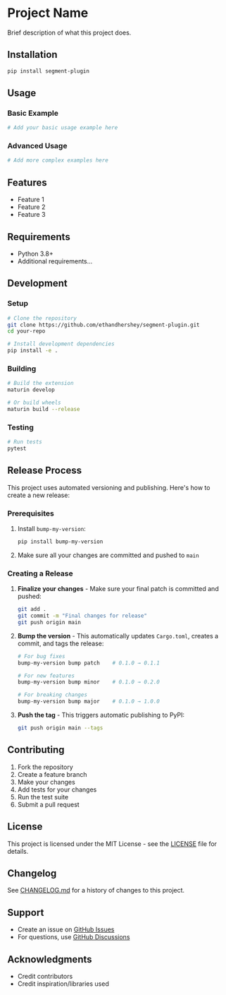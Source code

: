 # Project Name

Brief description of what this project does.

## Installation

```bash
pip install segment-plugin
```

## Usage

### Basic Example

```python
# Add your basic usage example here
```

### Advanced Usage

```python
# Add more complex examples here
```

## Features

- Feature 1
- Feature 2
- Feature 3

## Requirements

- Python 3.8+
- Additional requirements...

## Development

### Setup

```bash
# Clone the repository
git clone https://github.com/ethandhershey/segment-plugin.git
cd your-repo

# Install development dependencies
pip install -e .
```

### Building

```bash
# Build the extension
maturin develop

# Or build wheels
maturin build --release
```

### Testing

```bash
# Run tests
pytest
```

## Release Process

This project uses automated versioning and publishing. Here's how to create a new release:

### Prerequisites

1. Install `bump-my-version`:
   ```bash
   pip install bump-my-version
   ```

2. Make sure all your changes are committed and pushed to `main`

### Creating a Release

1. **Finalize your changes** - Make sure your final patch is committed and pushed:
   ```bash
   git add .
   git commit -m "Final changes for release"
   git push origin main
   ```

2. **Bump the version** - This automatically updates `Cargo.toml`, creates a commit, and tags the release:
   ```bash
   # For bug fixes
   bump-my-version bump patch    # 0.1.0 → 0.1.1
   
   # For new features
   bump-my-version bump minor    # 0.1.0 → 0.2.0
   
   # For breaking changes
   bump-my-version bump major    # 0.1.0 → 1.0.0
   ```

3. **Push the tag** - This triggers automatic publishing to PyPI:
   ```bash
   git push origin main --tags
   ```

## Contributing

1. Fork the repository
2. Create a feature branch
3. Make your changes
4. Add tests for your changes
5. Run the test suite
6. Submit a pull request

## License

This project is licensed under the MIT License - see the [LICENSE](LICENSE) file for details.

## Changelog

See [CHANGELOG.md](CHANGELOG.md) for a history of changes to this project.

## Support

- Create an issue on [GitHub Issues](../../issues)
- For questions, use [GitHub Discussions](../../discussions)

## Acknowledgments

- Credit contributors
- Credit inspiration/libraries used
